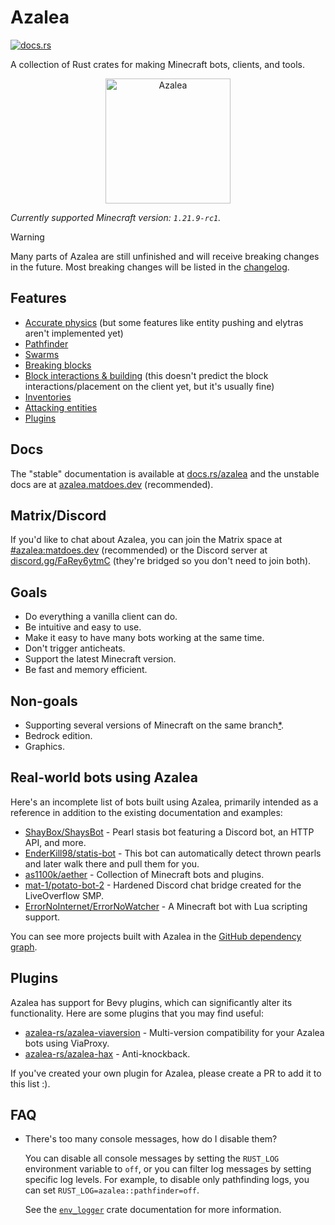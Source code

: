 # Azalea

[![docs.rs](https://img.shields.io/docsrs/azalea)](https://docs.rs/azalea)

A collection of Rust crates for making Minecraft bots, clients, and tools.

<p align="center">
    <img src="https://github.com/azalea-rs/azalea/assets/27899617/b98a42df-5cf0-4d1f-ae7c-ecca333e3cab" alt="Azalea" height="200">
</p>

<!-- The line below is automatically read and updated by the migrate script, so don't change it manually. -->

_Currently supported Minecraft version: `1.21.9-rc1`._

> [!WARNING]
> Many parts of Azalea are still unfinished and will receive breaking changes in the future. Most breaking changes will be listed in the [changelog](CHANGELOG.md).

## Features

- [Accurate physics](https://github.com/azalea-rs/azalea/blob/main/azalea-physics/src/lib.rs) (but some features like entity pushing and elytras aren't implemented yet)
- [Pathfinder](https://azalea.matdoes.dev/azalea/pathfinder/index.html)
- [Swarms](https://azalea.matdoes.dev/azalea/swarm/index.html)
- [Breaking blocks](https://azalea.matdoes.dev/azalea/struct.Client.html#method.mine)
- [Block interactions & building](https://azalea.matdoes.dev/azalea/struct.Client.html#method.block_interact) (this doesn't predict the block interactions/placement on the client yet, but it's usually fine)
- [Inventories](https://azalea.matdoes.dev/azalea/struct.Client.html#impl-ContainerClientExt-for-Client)
- [Attacking entities](https://azalea.matdoes.dev/azalea/struct.Client.html#method.attack)
- [Plugins](#plugins)

## Docs

The "stable" documentation is available at [docs.rs/azalea](https://docs.rs/azalea) and the unstable docs are at [azalea.matdoes.dev](https://azalea.matdoes.dev) (recommended).

## Matrix/Discord

If you'd like to chat about Azalea, you can join the Matrix space at [#azalea:matdoes.dev](https://matrix.to/#/#azalea:matdoes.dev) (recommended) or the Discord server at [discord.gg/FaRey6ytmC](https://discord.gg/FaRey6ytmC) (they're bridged so you don't need to join both).

## Goals

- Do everything a vanilla client can do.
- Be intuitive and easy to use.
- Make it easy to have many bots working at the same time.
- Don't trigger anticheats.
- Support the latest Minecraft version.
- Be fast and memory efficient.

## Non-goals

- Supporting several versions of Minecraft on the same branch[\*](https://github.com/azalea-rs/azalea-viaversion).
- Bedrock edition.
- Graphics.

## Real-world bots using Azalea

Here's an incomplete list of bots built using Azalea, primarily intended as a reference in addition to the existing documentation and examples:

- [ShayBox/ShaysBot](https://github.com/ShayBox/ShaysBot) - Pearl stasis bot featuring a Discord bot, an HTTP API, and more.
- [EnderKill98/statis-bot](https://github.com/EnderKill98/stasis-bot) - This bot can automatically detect thrown pearls and later walk there and pull them for you.
- [as1100k/aether](https://github.com/as1100k/aether) - Collection of Minecraft bots and plugins.
- [mat-1/potato-bot-2](https://github.com/mat-1/potato-bot-2) - Hardened Discord chat bridge created for the LiveOverflow SMP.
- [ErrorNoInternet/ErrorNoWatcher](https://github.com/ErrorNoInternet/ErrorNoWatcher) - A Minecraft bot with Lua scripting support.

You can see more projects built with Azalea in the [GitHub dependency graph](https://github.com/azalea-rs/azalea/network/dependents).

## Plugins

Azalea has support for Bevy plugins, which can significantly alter its functionality. Here are some plugins that you may find useful:

- [azalea-rs/azalea-viaversion](https://github.com/azalea-rs/azalea-viaversion) - Multi-version compatibility for your Azalea bots using ViaProxy.
- [azalea-rs/azalea-hax](https://github.com/azalea-rs/azalea-hax) - Anti-knockback.

If you've created your own plugin for Azalea, please create a PR to add it to this list :).

## FAQ

- There's too many console messages, how do I disable them?

  You can disable all console messages by setting the `RUST_LOG` environment variable to `off`, or you can filter log messages by setting specific log levels. For example, to disable only pathfinding logs, you can set `RUST_LOG=azalea::pathfinder=off`.

  See the [`env_logger`](https://docs.rs/env_logger/latest/env_logger/) crate documentation for more information.
